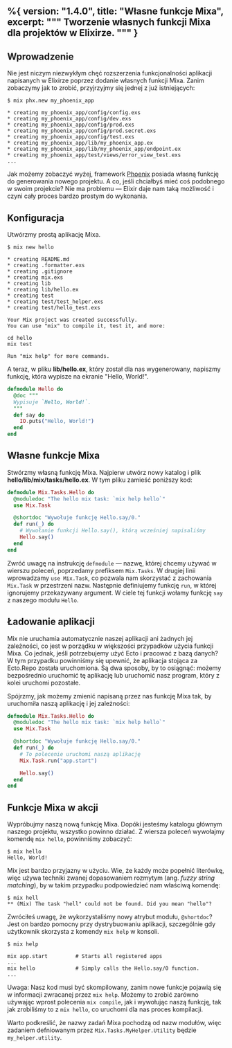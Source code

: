 %{
  version: "1.4.0",
  title: "Własne funkcje Mixa",
  excerpt: """
  Tworzenie własnych funkcji Mixa dla projektów w Elixirze.
  """
}
---

## Wprowadzenie

Nie jest niczym niezwykłym chęć rozszerzenia funkcjonalności aplikacji napisanych w Elixirze poprzez dodanie własnych funkcji Mixa.
Zanim zobaczymy jak to zrobić, przyjrzyjmy się jednej z już istniejących:

```shell
$ mix phx.new my_phoenix_app

* creating my_phoenix_app/config/config.exs
* creating my_phoenix_app/config/dev.exs
* creating my_phoenix_app/config/prod.exs
* creating my_phoenix_app/config/prod.secret.exs
* creating my_phoenix_app/config/test.exs
* creating my_phoenix_app/lib/my_phoenix_app.ex
* creating my_phoenix_app/lib/my_phoenix_app/endpoint.ex
* creating my_phoenix_app/test/views/error_view_test.exs
...
```

Jak możemy zobaczyć wyżej, framework [Phoenix](http://www.phoenixframework.org/) posiada własną funkcję do generowania nowego projektu.
A co, jeśli chciałbyś mieć coś podobnego w swoim projekcie? Nie ma problemu — Elixir daje nam taką możliwość i czyni cały proces bardzo prostym do wykonania.

## Konfiguracja

Utwórzmy prostą aplikację Mixa.

```shell
$ mix new hello

* creating README.md
* creating .formatter.exs
* creating .gitignore
* creating mix.exs
* creating lib
* creating lib/hello.ex
* creating test
* creating test/test_helper.exs
* creating test/hello_test.exs

Your Mix project was created successfully.
You can use "mix" to compile it, test it, and more:

cd hello
mix test

Run "mix help" for more commands.
```

A teraz, w pliku **lib/hello.ex**, który został dla nas wygenerowany, napiszmy funkcję, która wypisze na ekranie "Hello, World!".

```elixir
defmodule Hello do
  @doc """
  Wypisuje `Hello, World!`.
  """
  def say do
    IO.puts("Hello, World!")
  end
end
```

## Własne funkcje Mixa

Stwórzmy własną funkcję Mixa.
Najpierw utwórz nowy katalog i plik **hello/lib/mix/tasks/hello.ex**.
W tym pliku zamieść poniższy kod:

```elixir
defmodule Mix.Tasks.Hello do
  @moduledoc "The hello mix task: `mix help hello`"
  use Mix.Task

  @shortdoc "Wywołuje funkcję Hello.say/0."
  def run(_) do
    # Wywołanie funkcji Hello.say(), którą wcześniej napisaliśmy
    Hello.say()
  end
end
```

Zwróć uwagę na instrukcję `defmodule` — nazwę, której chcemy używać w wierszu poleceń, poprzedamy prefiksem `Mix.Tasks`.
W drugiej linii wprowadzamy `use Mix.Task`, co pozwala nam skorzystać z zachowania `Mix.Task` w przestrzeni nazw.
Następnie definiujemy funkcję `run`, w której ignorujemy przekazywany argument.
W ciele tej funkcji wołamy funkcję `say` z naszego modułu `Hello`.

## Ładowanie aplikacji

Mix nie uruchamia automatycznie naszej aplikacji ani żadnych jej zależności, co jest w porządku w większości przypadków użycia funkcji Mixa. Co jednak, jeśli potrzebujemy użyć Ecto i pracować z bazą danych? W tym przypadku powinniśmy się upewnić, że aplikacja stojąca za Ecto.Repo została uruchomiona. Są dwa sposoby, by to osiągnąć: możemy bezpośrednio uruchomić tę aplikację lub uruchomić nasz program, który z kolei uruchomi pozostałe.

Spójrzmy, jak możemy zmienić napisaną przez nas funkcję Mixa tak, by uruchomiła naszą aplikację i jej zależności:

```elixir
defmodule Mix.Tasks.Hello do
  @moduledoc "The hello mix task: `mix help hello`"
  use Mix.Task

  @shortdoc "Wywołuje funkcję Hello.say/0."
  def run(_) do
    # To polecenie uruchomi naszą aplikację
    Mix.Task.run("app.start")

    Hello.say()
  end
end
```

## Funkcje Mixa w akcji

Wypróbujmy naszą nową funkcję Mixa.
Dopóki jesteśmy katalogu głównym naszego projektu, wszystko powinno działać.
Z wiersza poleceń wywołajmy komendę `mix hello`, powinniśmy zobaczyć:

```shell
$ mix hello
Hello, World!
```

Mix jest bardzo przyjazny w użyciu.
Wie, że każdy może popełnić literówkę, więc używa techniki zwanej dopasowaniem rozmytym (ang. _fuzzy string matching_), by w takim przypadku podpowiedzieć nam właściwą komendę:

```shell
$ mix hell
** (Mix) The task "hell" could not be found. Did you mean "hello"?
```

Zwróciłeś uwagę, że wykorzystaliśmy nowy atrybut modułu, `@shortdoc`? Jest on bardzo pomocny przy dystrybuowaniu aplikacji, szczególnie gdy użytkownik skorzysta z komendy `mix help` w konsoli.

```shell
$ mix help

mix app.start         # Starts all registered apps
...
mix hello             # Simply calls the Hello.say/0 function.
...
```

Uwaga: Nasz kod musi być skompilowany, zanim nowe funkcje pojawią się w informacji zwracanej przez `mix help`.
Możemy to zrobić zarówno używając wprost polecenia `mix compile`, jak i wywołując naszą funkcję, tak jak zrobiliśmy to z `mix hello`, co uruchomi dla nas proces kompilacji.

Warto podkreślić, że nazwy zadań Mixa pochodzą od nazw modułów, więc zadaniem defniowanym przez `Mix.Tasks.MyHelper.Utility` będzie `my_helper.utility`.

